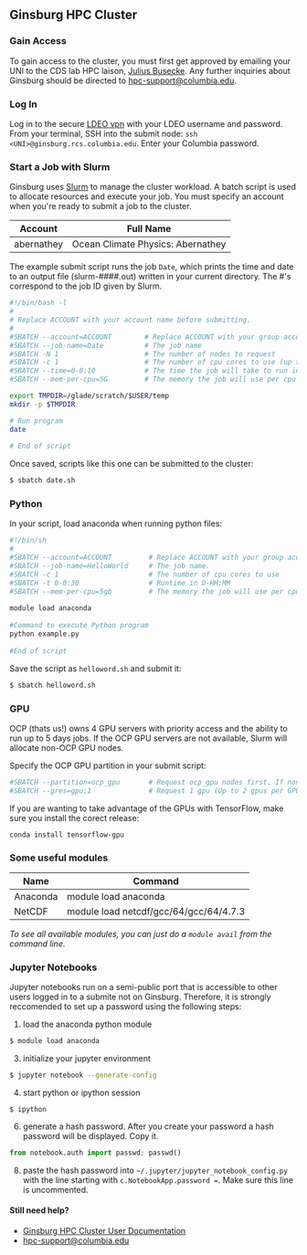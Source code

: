 ## Ginsburg HPC Cluster 


### Gain Access
To gain access to the cluster, you must first get approved by emailing your UNI to the CDS lab HPC laison, [Julius Busecke](mailto:julius@ldeo.columbia.edu). Any further inquiries about Ginsburg should be directed to hpc-support@columbia.edu.

### Log In
Log in to the secure [LDEO vpn](https://ldeo-it.ldeo.columbia.edu/content/vpn-virtual-private-network) with your LDEO username and password. From your terminal, SSH into the submit node: ```ssh <UNI>@ginsburg.rcs.columbia.edu```. Enter your Columbia password. 

### Start a Job with Slurm

Ginsburg uses [Slurm](https://slurm.schedmd.com/documentation.html) to manage the cluster workload. A batch script is used to allocate resources and execute your job. You must specify an account when you're ready to submit a job to the cluster. 

| Account |  Full Name  |  
|----------|-------------|
| abernathey |    Ocean Climate Physics: Abernathey   |  

The example submit script runs the job ```Date```, which prints the time and date to an output file (slurm-####.out) written in your current directory. The #'s correspond to the job ID given by Slurm. 

```bash
#!/bin/bash -l
#
# Replace ACCOUNT with your account name before submitting.
#
#SBATCH --account=ACCOUNT        # Replace ACCOUNT with your group account name
#SBATCH --job-name=Date          # The job name
#SBATCH -N 1                     # The number of nodes to request
#SBATCH -c 1                     # The number of cpu cores to use (up to 32 cores per server)
#SBATCH --time=0-0:10            # The time the job will take to run in D-HH:MM
#SBATCH --mem-per-cpu=5G         # The memory the job will use per cpu core

export TMPDIR=/glade/scratch/$USER/temp
mkdir -p $TMPDIR

# Run program
date
 
# End of script
```

Once saved, scripts like this one can be submitted  to the cluster:
```bash
$ sbatch date.sh
```

### Python 
In your script, load anaconda when running python files:
```bash
#!/bin/sh
#
#SBATCH --account=ACCOUNT         # Replace ACCOUNT with your group account name
#SBATCH --job-name=HelloWorld     # The job name.
#SBATCH -c 1                      # The number of cpu cores to use
#SBATCH -t 0-0:30                 # Runtime in D-HH:MM
#SBATCH --mem-per-cpu=5gb         # The memory the job will use per cpu core
 
module load anaconda
 
#Command to execute Python program
python example.py
 
#End of script
```
Save the script as `helloword.sh` and submit it:
```bash
$ sbatch helloword.sh
```


### GPU 
OCP (thats us!) owns 4 GPU servers with priority access and the ability to run up to 5 days jobs. If the OCP GPU servers are not available, Slurm will allocate non-OCP GPU nodes.

Specify the OCP GPU partition in your submit script:
```bash
#SBATCH --partition=ocp_gpu       # Request ocp_gpu nodes first. If none are available, the scheduler will request non-OCP gpu nodes.
#SBATCH --gres=gpu:1              # Request 1 gpu (Up to 2 gpus per GPU node)

```

If you are wanting to take advantage of the GPUs with TensorFlow, make sure you install the corect release:

```conda install tensorflow-gpu```

### Some useful modules

| Name |  Command  |  
|----------|-------------|
| Anaconda | module load anaconda|  
| NetCDF | module load netcdf/gcc/64/gcc/64/4.7.3 |

*To see all available modules, you can just do a `module avail` from the command line.*

### Jupyter Notebooks
Jupyter notebooks run on a semi-public port that is accessible to other users logged in to a submite not on Ginsburg. Therefore, it is strongly reccomended to set up a password using the following steps:
1. load the anaconda python module
```bash
$ module load anaconda
```
3. initialize your jupyter environment
```bash
$ jupyter notebook --generate-config
```
4. start python or ipython session
```
$ ipython
```
6. generate a hash password. After you create your password a hash password will be displayed. Copy it. 
```python
from notebook.auth import passwd; passwd()
```
8. paste the hash password into `~/.jupyter/jupyter_notebook_config.py` with the line starting with `c.NotebookApp.password =`. Make sure this line is uncommented.

#### Still need help?
- [Ginsburg HPC Cluster User Documentation](https://confluence.columbia.edu/confluence/display/rcs/Ginsburg+HPC+Cluster+User+Documentation)
- hpc-support@columbia.edu
